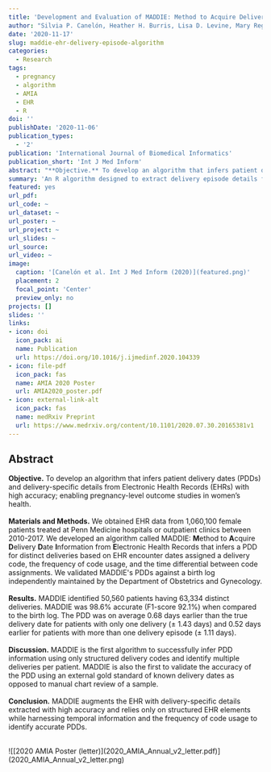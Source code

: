 ```yaml
---
title: 'Development and Evaluation of MADDIE: Method to Acquire Delivery Date Information from Electronic Health Records'
author: "Silvia P. Canelón, Heather H. Burris, Lisa D. Levine, Mary Regina Boland"
date: '2020-11-17'
slug: maddie-ehr-delivery-episode-algorithm
categories:
  - Research
tags:
  - pregnancy
  - algorithm
  - AMIA
  - EHR
  - R
doi: ''
publishDate: '2020-11-06'
publication_types:
  - '2'
publication: 'International Journal of Biomedical Informatics'
publication_short: 'Int J Med Inform'
abstract: "**Objective.** To develop an algorithm that infers patient delivery dates (PDDs) and delivery-specific details from Electronic Health Records (EHRs) with high accuracy; enabling pregnancy-level outcome studies in women’s health.<br><br>**Materials and Methods.** We obtained EHR data from 1,060,100 female patients treated at Penn Medicine hospitals or outpatient clinics between 2010-2017. We developed an algorithm called MADDIE: **M**ethod to **A**cquire **D**elivery **D**ate **I**nformation from **E**lectronic Health Records that infers a PDD for distinct deliveries based on EHR encounter dates assigned a delivery code, the frequency of code usage, and the time differential between code assignments. We validated MADDIE's PDDs against a birth log independently maintained by the Department of Obstetrics and Gynecology.<br><br>**Results.** MADDIE identified 50,560 patients having 63,334 distinct deliveries. MADDIE was 98.6% accurate (F1-score 92.1%) when compared to the birth log. The PDD was on average 0.68 days earlier than the true delivery date for patients with only one delivery (± 1.43 days) and 0.52 days earlier for patients with more than one delivery episode (± 1.11 days).<br><br>**Discussion.** MADDIE is the first algorithm to successfully infer PDD information using only structured delivery codes and identify multiple deliveries per patient. MADDIE is also the first to validate the accuracy of the PDD using an external gold standard of known delivery dates as opposed to manual chart review of a sample.<br><br>**Conclusion.** MADDIE augments the EHR with delivery-specific details extracted with high accuracy and relies only on structured EHR elements while harnessing temporal information and the frequency of code usage to identify accurate PDDs."
summary: 'An R algorithm designed to extract delivery episode details from structured Electronic Health Record data.'
featured: yes
url_pdf: 
url_code: ~
url_dataset: ~
url_poster: ~
url_project: ~
url_slides: ~
url_source:
url_video: ~
image:
  caption: '[Canelón et al. Int J Med Inform (2020)](featured.png)'
  placement: 2
  focal_point: 'Center'
  preview_only: no
projects: []
slides: ''
links:
- icon: doi
  icon_pack: ai
  name: Publication
  url: https://doi.org/10.1016/j.ijmedinf.2020.104339
- icon: file-pdf
  icon_pack: fas
  name: AMIA 2020 Poster
  url: AMIA2020_poster.pdf
- icon: external-link-alt
  icon_pack: fas
  name: medRxiv Preprint
  url: https://www.medrxiv.org/content/10.1101/2020.07.30.20165381v1
---
```


## Abstract
**Objective.** To develop an algorithm that infers patient delivery dates (PDDs) and delivery-specific details from Electronic Health Records (EHRs) with high accuracy; enabling pregnancy-level outcome studies in women’s health.<br><br>**Materials and Methods.** We obtained EHR data from 1,060,100 female patients treated at Penn Medicine hospitals or outpatient clinics between 2010-2017. We developed an algorithm called MADDIE: **M**ethod to **A**cquire **D**elivery **D**ate **I**nformation from **E**lectronic Health Records that infers a PDD for distinct deliveries based on EHR encounter dates assigned a delivery code, the frequency of code usage, and the time differential between code assignments. We validated MADDIE's PDDs against a birth log independently maintained by the Department of Obstetrics and Gynecology.<br><br>**Results.** MADDIE identified 50,560 patients having 63,334 distinct deliveries. MADDIE was 98.6% accurate (F1-score 92.1%) when compared to the birth log. The PDD was on average 0.68 days earlier than the true delivery date for patients with only one delivery (± 1.43 days) and 0.52 days earlier for patients with more than one delivery episode (± 1.11 days).<br><br>**Discussion.** MADDIE is the first algorithm to successfully infer PDD information using only structured delivery codes and identify multiple deliveries per patient. MADDIE is also the first to validate the accuracy of the PDD using an external gold standard of known delivery dates as opposed to manual chart review of a sample.<br><br>**Conclusion.** MADDIE augments the EHR with delivery-specific details extracted with high accuracy and relies only on structured EHR elements while harnessing temporal information and the frequency of code usage to identify accurate PDDs.

<br>
![[2020 AMIA Poster (letter)](2020_AMIA_Annual_v2_letter.pdf)](2020_AMIA_Annual_v2_letter.png)
